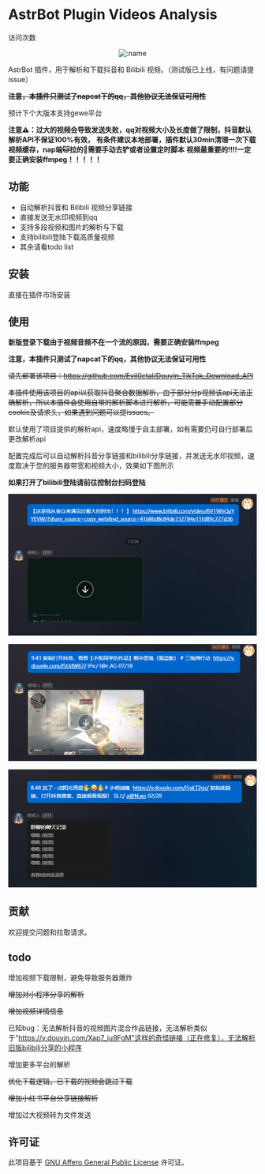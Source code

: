 # AstrBot Plugin Videos Analysis

访问次数

</div>
<div align="center">




![:name](https://count.getloli.com/@astrbot_plugin_videos_analysis?name=astrbot_plugin_videos_analysis&theme=3d-num&padding=7&offset=0&align=top&scale=1&pixelated=1&darkmode=auto)

</div>

AstrBot 插件，用于解析和下载抖音和 Bilibili 视频。（测试版已上线，有问题请提issue）

**~~注意，本插件只测试了napcat下的qq，其他协议无法保证可用性~~**

预计下个大版本支持gewe平台

**注意⚠️：过大的视频会导致发送失败，qq对视频大小及长度做了限制，抖音默认解析API不保证100%有效，**
       **有条件建议本地部署，插件默认30min清理一次下载视频缓存，nap端🐱拉的💩需要手动去铲或者设置定时脚本**
       **视频最重要的‼️‼️一定要正确安装ffmpeg！！！！！**

## 功能

- 自动解析抖音和 Bilibili 视频分享链接
- 直接发送无水印视频到qq
- 支持多段视频和图片的解析与下载
- 支持bilibili登陆下载高质量视频
- 其余请看todo list

## 安装

直接在插件市场安装

## 使用

**新版登录下载由于视频音频不在一个流的原因，需要正确安装ffmpeg**

**注意，本插件只测试了napcat下的qq，其他协议无法保证可用性**

~~请先部署该项目：https://github.com/Evil0ctal/Douyin_TikTok_Download_API~~

~~本插件使用该项目的api以获取抖音聚合数据解析，由于部分分p视频该api无法正确解析，所以本插件会使用自带的解析脚本进行解析，可能需要手动配置部分cookie及请求头，如果遇到问题可以提issues。~~

默认使用了项目提供的解析api，速度略慢于自主部署，如有需要仍可自行部署后更改解析api

配置完成后可以自动解析抖音分享链接和bilibili分享链接，并发送无水印视频，速度取决于您的服务器带宽和视频大小，效果如下图所示

**如果打开了bilibili登陆请前往控制台扫码登陆**

![1742202464173](image/README/1742202464173.png)

![1742202476295](image/README/1742202476295.png)

![1742202484215](image/README/1742202484215.png)

## 贡献

欢迎提交问题和拉取请求。

## todo

增加视频下载限制，避免导致服务器爆炸

~~增加对小程序分享的解析~~

~~增加视频详情信息~~

已知bug：无法解析抖音的视频图片混合作品链接，无法解析类似于"https://v.douyin.com/Xap7_ju9FgM"这样的奇怪链接（正在修复），无法解析旧版bilibili分享的小程序

增加更多平台的解析

~~优化下载逻辑，已下载的视频会跳过下载~~

~~增加小红书平台分享链接解析~~

增加过大视频转为文件发送

## 许可证

此项目基于 [GNU Affero General Public License](LICENSE) 许可证。
